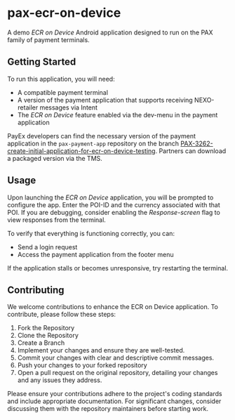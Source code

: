 # pax-ecr-on-device

A demo _ECR on Device_ Android application designed to run on the PAX family of payment terminals.

## Getting Started

To run this application, you will need:
- A compatible payment terminal
- A version of the payment application that supports receiving NEXO-retailer messages via Intent
- The _ECR on Device_ feature enabled via the dev-menu in the payment application

PayEx developers can find the necessary version of the payment application in the `pax-payment-app` repository on the branch [PAX-3262-create-initial-application-for-ecr-on-device-testing](https://github.com/PayEx/pax-payment-app/tree/PAX-3262-create-initial-application-for-ecr-on-device-testing). Partners can download a packaged version via the TMS.

## Usage

Upon launching the _ECR on Device_ application, you will be prompted to configure the app. Enter the POI-ID and the currency associated with that POI. If you are debugging, consider enabling the _Response-screen_ flag to view responses from the terminal.

To verify that everything is functioning correctly, you can:
- Send a login request
- Access the payment application from the footer menu

If the application stalls or becomes unresponsive, try restarting the terminal.

## Contributing
We welcome contributions to enhance the ECR on Device application. To contribute, please follow these steps:

1. Fork the Repository
2. Clone the Repository
3. Create a Branch
4. Implement your changes and ensure they are well-tested.
5. Commit your changes with clear and descriptive commit messages.
6. Push your changes to your forked repository
7. Open a pull request on the original repository, detailing your changes and any issues they address.

Please ensure your contributions adhere to the project's coding standards and include appropriate documentation. For significant changes, consider discussing them with the repository maintainers before starting work.
